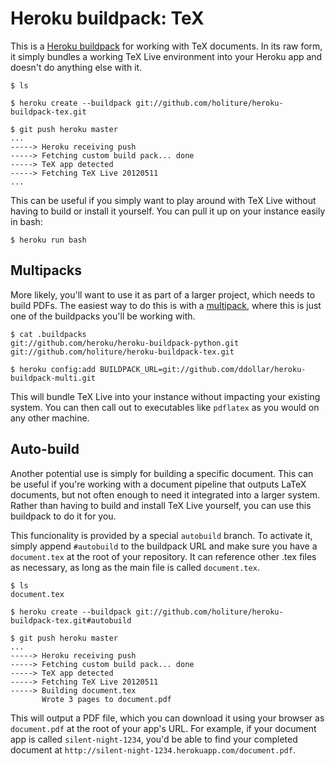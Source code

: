 Heroku buildpack: TeX
=====================

This is a [Heroku buildpack](http://devcenter.heroku.com/articles/buildpacks)
for working with TeX documents. In its raw form, it simply bundles a working
TeX Live environment into your Heroku app and doesn't do anything else with it.


    $ ls

    $ heroku create --buildpack git://github.com/holiture/heroku-buildpack-tex.git

    $ git push heroku master
    ...
    -----> Heroku receiving push
    -----> Fetching custom build pack... done
    -----> TeX app detected
    -----> Fetching TeX Live 20120511
    ...

This can be useful if you simply want to play around with TeX Live without
having to build or install it yourself. You can pull it up on your instance
easily in bash:

    $ heroku run bash

Multipacks
----------

More likely, you'll want to use it as part of a larger project, which needs to
build PDFs. The easiest way to do this is with a [multipack](https://github.com/ddollar/heroku-buildpack-multi),
where this is just one of the buildpacks you'll be working with.

    $ cat .buildpacks
    git://github.com/heroku/heroku-buildpack-python.git
    git://github.com/holiture/heroku-buildpack-tex.git

    $ heroku config:add BUILDPACK_URL=git://github.com/ddollar/heroku-buildpack-multi.git

This will bundle TeX Live into your instance without impacting your existing
system. You can then call out to executables like `pdflatex` as you would on
any other machine.

Auto-build
----------

Another potential use is simply for building a specific document. This can be
useful if you're working with a document pipeline that outputs LaTeX documents,
but not often enough to need it integrated into a larger system. Rather than
having to build and install TeX Live yourself, you can use this buildpack to
do it for you.

This funcionality is provided by a special `autobuild` branch. To activate it,
simply append `#autobuild` to the buildpack URL and make sure you have a
`document.tex` at the root of your repository. It can reference other .tex files
as necessary, as long as the main file is called `document.tex`.

    $ ls
    document.tex

    $ heroku create --buildpack git://github.com/holiture/heroku-buildpack-tex.git#autobuild

    $ git push heroku master
    ...
    -----> Heroku receiving push
    -----> Fetching custom build pack... done
    -----> TeX app detected
    -----> Fetching TeX Live 20120511
    -----> Building document.tex
           Wrote 3 pages to document.pdf

This will output a PDF file, which you can download it using your browser as
`document.pdf` at the root of your app's URL. For example, if your document app
is called `silent-night-1234`, you'd be able to find your completed document at
`http://silent-night-1234.herokuapp.com/document.pdf`.
